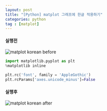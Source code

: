 ```yaml
---
layout: post
title: "[Python] matplot 그래프에 한글 적용하기"
categories: python
tag : [matplot]
---
```


#### 실행전 
![matplot korean before](https://krispediadot.github.io/assets/images/matplot_korean_before.jpg)

```Python
import matplotlib.pyplot as plt
%matplotlib inline 

plt.rc('font', family = 'AppleGothic')
plt.rcParams['axes.unicode_minus']=False
```

#### 실행후
![matplot korean after](https://krispediadot.github.io/assets/images/matplot_korean_after.jpg)